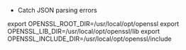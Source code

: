 * Catch JSON parsing errors

export OPENSSL_ROOT_DIR=/usr/local/opt/openssl
export OPENSSL_LIB_DIR=/usr/local/opt/openssl/lib
export OPENSSL_INCLUDE_DIR=/usr/local/opt/openssl/include

